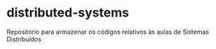 # distributed-systems
Repositório para armazenar os códigos relativos às aulas de Sistemas Distribuídos
